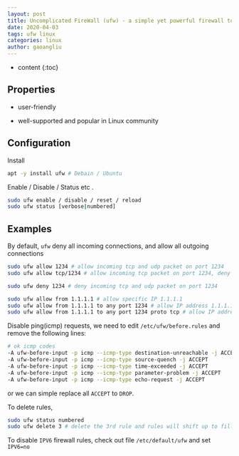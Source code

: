```yaml
---
layout: post
title: Uncomplicated FireWall (ufw) - a simple yet powerful firewall tool
date: 2020-04-03
tags: ufw linux
categories: linux
author: gaoangliu
---
```

* content
{:toc}


## Properties 
* user-friendly



* well-supported and popular in Linux community

## Configuration 
Install 

```bash
apt -y install ufw # Debain / Ubuntu 
```

Enable / Disable / Status etc . 
```bash 
sudo ufw enable / disable / reset / reload 
sudo ufw status [verbose|numbered]
```

## Examples 
By default, `ufw` deny all incoming connections, and allow all outgoing connections 

```bash
sudo ufw allow 1234 # allow incoming tcp and udp packet on port 1234
sudo ufw allow tcp/1234 # allow incoming tcp packet on port 1234, deny udp ... 

sudo ufw deny 1234 # deny incoming tcp and udp packet on port 1234

sudo ufw allow from 1.1.1.1 # allow specific IP 1.1.1.1
sudo ufw allow from 1.1.1.1 to any port 1234 # allow IP address 1.1.1.1 access to port 1234 for all protocols 
sudo ufw allow from 1.1.1.1 to any port 1234 proto tcp # allow IP address 1.1.1.1 access to port 1234 using TCP
```

Disable ping(icmp) requests, we need to edit `/etc/ufw/before.rules` and remove the following lines:
```bash 
# ok icmp codes
-A ufw-before-input -p icmp --icmp-type destination-unreachable -j ACCEPT
-A ufw-before-input -p icmp --icmp-type source-quench -j ACCEPT
-A ufw-before-input -p icmp --icmp-type time-exceeded -j ACCEPT
-A ufw-before-input -p icmp --icmp-type parameter-problem -j ACCEPT
-A ufw-before-input -p icmp --icmp-type echo-request -j ACCEPT
```
or we can simple replace all `ACCEPT` to `DROP`.

To delete rules, 
```bash 
sudo ufw status numbered 
sudo ufw delete 3 # delete the 3rd rule and rules will shift up to fill in the list.
```

To disable `IPV6` firewall rules, check out file `/etc/default/ufw` and set `IPV6=no`



